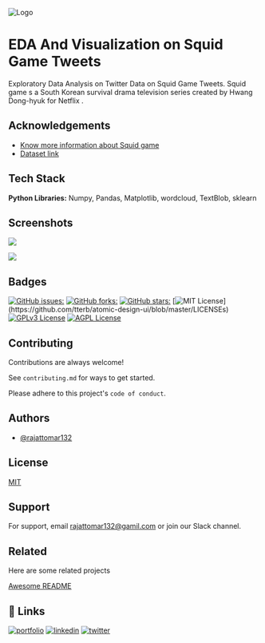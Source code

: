 ![Logo](https://i.postimg.cc/HxhJ902h/60f5172816321e9428ac1ede-twitter.gif)


# EDA And Visualization on Squid Game Tweets

Exploratory Data Analysis on Twitter Data on Squid Game Tweets. Squid game s a South Korean survival drama television series created by Hwang Dong-hyuk for Netflix .


## Acknowledgements

 - [Know more information about Squid game](https://en.wikipedia.org/wiki/Squid_Game)
 - [Dataset link ](https://www.kaggle.com/datasets/deepcontractor/squid-game-netflix-twitter-data)
 


## Tech Stack

**Python Libraries:** Numpy, Pandas, Matplotlib, wordcloud, TextBlob, sklearn 




## Screenshots

![](https://i.postimg.cc/gJGgTYX6/u.png)



![](https://i.postimg.cc/s2Cy60YZ/yy.png)


## Badges

[![GitHub issues:](https://img.shields.io/github/issues/rajattomar132/EDA-And-Visualization-on-Squid-Game)](https://github.com/tterb/atomic-design-ui/blob/master/LICENSEs)
[![GitHub forks:](	https://img.shields.io/github/forks/rajattomar132/EDA-And-Visualization-on-Squid-Game)](https://github.com/tterb/atomic-design-ui/blob/master/LICENSEs)
[![GitHub stars:](https://img.shields.io/github/stars/rajattomar132/EDA-And-Visualization-on-Squid-Game)](https://github.com/tterb/atomic-design-ui/blob/master/LICENSEs)
[![MIT License](https://img.shields.io/apm/l/atomic-design-ui.svg?)](https://github.com/tterb/atomic-design-ui/blob/master/LICENSEs)
[![GPLv3 License](https://img.shields.io/badge/License-GPL%20v3-yellow.svg)](https://opensource.org/licenses/)
[![AGPL License](https://img.shields.io/badge/license-AGPL-blue.svg)](http://www.gnu.org/licenses/agpl-3.0)
## Contributing

Contributions are always welcome!

See `contributing.md` for ways to get started.

Please adhere to this project's `code of conduct`.


## Authors

- [@rajattomar132 ](https://github.com/rajattomar132)


## License

[MIT](https://choosealicense.com/licenses/mit/)


## Support

For support, email rajattomar132@gamil.com or join our Slack channel.


## Related

Here are some related projects

[Awesome README](https://github.com/rajattomar132)


## 🔗 Links
[![portfolio](https://img.shields.io/badge/my_portfolio-000?style=for-the-badge&logo=ko-fi&logoColor=white)](https://www.kaggle.com/rajattomar132)
[![linkedin](https://img.shields.io/badge/linkedin-0A66C2?style=for-the-badge&logo=linkedin&logoColor=white)](https://www.linkedin.com/in/rajat-tomar-5b089b214/)
[![twitter](https://img.shields.io/badge/twitter-1DA1F2?style=for-the-badge&logo=twitter&logoColor=white)](https://twitter.com/RajatTo48157638)

